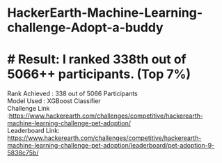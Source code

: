 # HackerEarth-Machine-Learning-challenge-Adopt-a-buddy
# # Result: I ranked 338th out of 5066++ participants. (Top 7%)
Rank Achieved : 338 out of 5066 Participants <br />
Model Used : XGBoost Classifier <br />
Challenge Link :https://www.hackerearth.com/challenges/competitive/hackerearth-machine-learning-challenge-pet-adoption/ <br />
Leaderboard Link: https://www.hackerearth.com/challenges/competitive/hackerearth-machine-learning-challenge-pet-adoption/leaderboard/pet-adoption-9-5838c75b/ <br />

